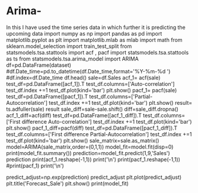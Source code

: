 # Arima-
In this I have used the time series data in which further it is predicting the upcoming data
import numpy as np 
import pandas as pd
import matplotlib.pyplot as plt
import matplotlib.mlab as mlab
import math
from sklearn.model_selection import train_test_split
from statsmodels.tsa.stattools import acf , pacf
import statsmodels.tsa.stattools as ts
from statsmodels.tsa.arima_model import ARIMA
df=pd.DataFrame(dataset)
#df.Date_time=pd.to_datetime(df.Date_time,format='%Y-%m-%d ')
#df.index=df.Date_time
df.head()
sale=df.Sales
acf_1= acf(sale) 
test_df=pd.DataFrame([acf_1]).T
test_df.columns=['Auto-correlation']
test_df.index +=1
test_df.plot(kind='bar')
plt.show()
pacf_1= pacf(sale) 
test_df=pd.DataFrame([pacf_1]).T
test_df.columns=['Partial-Autocorrelation']
test_df.index +=1
test_df.plot(kind='bar')
plt.show()
result= ts.adfuller(sale)
result
sale_diff=sale-sale.shift()
diff=sale_diff.dropna()
acf_1_diff=acf(diff)
test_df=pd.DataFrame([acf_1_diff]).T
test_df.columns=['First difference Auto-correlation']
test_df.index +=1
test_df.plot(kind='bar')
plt.show()
pacf_1_diff=pacf(diff)
test_df=pd.DataFrame([pacf_1_diff]).T
test_df.columns=['First difference Partial-Autocorrelation']
test_df.index +=1
test_df.plot(kind='bar')
plt.show()
sale_matrix=sale.as_matrix()
model=ARIMA(sale_matrix,order=(0,1,1))
model_fit=model.fit(disp=0)
print(model_fit.summary())
prediction=model_fit.predict(1,9,'Sales')
prediction
print(acf_1.reshape(-1,1))
print('\n')
print(pacf_1.reshape(-1,1))
#print(pacf_1)
print('\n')

predict_adjust=np.exp(prediction)
predict_adjust
plt.plot(predict_adjust)
plt.title('Forecast_Sale')
plt.show()
print(model_fit)
